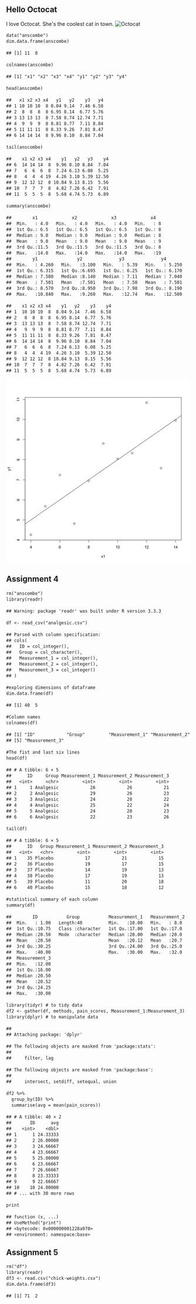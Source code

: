 Hello Octocat
-------------

I love Octocat. She's the coolest cat in town.
![Octocat](https://dl.dropboxusercontent.com/u/11805474/painblogr/biostats/assignments/octocat.png)

    data("anscombe")
    dim.data.frame(anscombe)

    ## [1] 11  8

    colnames(anscombe)

    ## [1] "x1" "x2" "x3" "x4" "y1" "y2" "y3" "y4"

    head(anscombe)

    ##   x1 x2 x3 x4   y1   y2    y3   y4
    ## 1 10 10 10  8 8.04 9.14  7.46 6.58
    ## 2  8  8  8  8 6.95 8.14  6.77 5.76
    ## 3 13 13 13  8 7.58 8.74 12.74 7.71
    ## 4  9  9  9  8 8.81 8.77  7.11 8.84
    ## 5 11 11 11  8 8.33 9.26  7.81 8.47
    ## 6 14 14 14  8 9.96 8.10  8.84 7.04

    tail(anscombe)

    ##    x1 x2 x3 x4    y1   y2   y3    y4
    ## 6  14 14 14  8  9.96 8.10 8.84  7.04
    ## 7   6  6  6  8  7.24 6.13 6.08  5.25
    ## 8   4  4  4 19  4.26 3.10 5.39 12.50
    ## 9  12 12 12  8 10.84 9.13 8.15  5.56
    ## 10  7  7  7  8  4.82 7.26 6.42  7.91
    ## 11  5  5  5  8  5.68 4.74 5.73  6.89

    summary(anscombe)

    ##        x1             x2             x3             x4    
    ##  Min.   : 4.0   Min.   : 4.0   Min.   : 4.0   Min.   : 8  
    ##  1st Qu.: 6.5   1st Qu.: 6.5   1st Qu.: 6.5   1st Qu.: 8  
    ##  Median : 9.0   Median : 9.0   Median : 9.0   Median : 8  
    ##  Mean   : 9.0   Mean   : 9.0   Mean   : 9.0   Mean   : 9  
    ##  3rd Qu.:11.5   3rd Qu.:11.5   3rd Qu.:11.5   3rd Qu.: 8  
    ##  Max.   :14.0   Max.   :14.0   Max.   :14.0   Max.   :19  
    ##        y1               y2              y3              y4        
    ##  Min.   : 4.260   Min.   :3.100   Min.   : 5.39   Min.   : 5.250  
    ##  1st Qu.: 6.315   1st Qu.:6.695   1st Qu.: 6.25   1st Qu.: 6.170  
    ##  Median : 7.580   Median :8.140   Median : 7.11   Median : 7.040  
    ##  Mean   : 7.501   Mean   :7.501   Mean   : 7.50   Mean   : 7.501  
    ##  3rd Qu.: 8.570   3rd Qu.:8.950   3rd Qu.: 7.98   3rd Qu.: 8.190  
    ##  Max.   :10.840   Max.   :9.260   Max.   :12.74   Max.   :12.500

    ##    x1 x2 x3 x4    y1   y2    y3    y4
    ## 1  10 10 10  8  8.04 9.14  7.46  6.58
    ## 2   8  8  8  8  6.95 8.14  6.77  5.76
    ## 3  13 13 13  8  7.58 8.74 12.74  7.71
    ## 4   9  9  9  8  8.81 8.77  7.11  8.84
    ## 5  11 11 11  8  8.33 9.26  7.81  8.47
    ## 6  14 14 14  8  9.96 8.10  8.84  7.04
    ## 7   6  6  6  8  7.24 6.13  6.08  5.25
    ## 8   4  4  4 19  4.26 3.10  5.39 12.50
    ## 9  12 12 12  8 10.84 9.13  8.15  5.56
    ## 10  7  7  7  8  4.82 7.26  6.42  7.91
    ## 11  5  5  5  8  5.68 4.74  5.73  6.89

<img src=".figures/xy_plot-1.svg" style="display: block; margin: auto;" />

Assignment 4
------------

    rm("anscombe")
    library(readr)

    ## Warning: package 'readr' was built under R version 3.3.3

    df <- read_csv("analgesic.csv")

    ## Parsed with column specification:
    ## cols(
    ##   ID = col_integer(),
    ##   Group = col_character(),
    ##   Measurement_1 = col_integer(),
    ##   Measurement_2 = col_integer(),
    ##   Measurement_3 = col_integer()
    ## )

    #exploring dimensions of dataframe
    dim.data.frame(df)

    ## [1] 40  5

    #Column names
    colnames(df)

    ## [1] "ID"            "Group"         "Measurement_1" "Measurement_2"
    ## [5] "Measurement_3"

    #The fist and last six lines
    head(df)

    ## # A tibble: 6 × 5
    ##      ID     Group Measurement_1 Measurement_2 Measurement_3
    ##   <int>     <chr>         <int>         <int>         <int>
    ## 1     1 Analgesic            26            26            21
    ## 2     2 Analgesic            29            26            23
    ## 3     3 Analgesic            24            28            22
    ## 4     4 Analgesic            25            22            24
    ## 5     5 Analgesic            24            28            23
    ## 6     6 Analgesic            22            23            26

    tail(df)

    ## # A tibble: 6 × 5
    ##      ID   Group Measurement_1 Measurement_2 Measurement_3
    ##   <int>   <chr>         <int>         <int>         <int>
    ## 1    35 Placebo            17            21            15
    ## 2    36 Placebo            19            17            15
    ## 3    37 Placebo            14            19            13
    ## 4    38 Placebo            17            19            13
    ## 5    39 Placebo            11            20            18
    ## 6    40 Placebo            15            18            12

    #statistical summary of each column
    summary(df)

    ##        ID           Group           Measurement_1   Measurement_2 
    ##  Min.   : 1.00   Length:40          Min.   :10.00   Min.   : 8.0  
    ##  1st Qu.:10.75   Class :character   1st Qu.:17.00   1st Qu.:17.0  
    ##  Median :20.50   Mode  :character   Median :20.00   Median :20.0  
    ##  Mean   :20.50                      Mean   :20.12   Mean   :20.7  
    ##  3rd Qu.:30.25                      3rd Qu.:24.00   3rd Qu.:25.0  
    ##  Max.   :40.00                      Max.   :30.00   Max.   :32.0  
    ##  Measurement_3  
    ##  Min.   :12.00  
    ##  1st Qu.:16.00  
    ##  Median :20.50  
    ##  Mean   :20.52  
    ##  3rd Qu.:24.25  
    ##  Max.   :30.00

    library(tidyr) # to tidy data
    df2 <- gather(df, methods, pain_scores, Measurement_1:Measurement_3)
    library(dplyr) # to manipulate data

    ## 
    ## Attaching package: 'dplyr'

    ## The following objects are masked from 'package:stats':
    ## 
    ##     filter, lag

    ## The following objects are masked from 'package:base':
    ## 
    ##     intersect, setdiff, setequal, union

    df2 %>%
      group_by(ID) %>%
      summarise(avg = mean(pain_scores))

    ## # A tibble: 40 × 2
    ##       ID      avg
    ##    <int>    <dbl>
    ## 1      1 24.33333
    ## 2      2 26.00000
    ## 3      3 24.66667
    ## 4      4 23.66667
    ## 5      5 25.00000
    ## 6      6 23.66667
    ## 7      7 26.66667
    ## 8      8 23.33333
    ## 9      9 22.66667
    ## 10    10 24.00000
    ## # ... with 30 more rows

    print

    ## function (x, ...) 
    ## UseMethod("print")
    ## <bytecode: 0x000000001228a970>
    ## <environment: namespace:base>

Assignment 5
------------

    rm("df")
    library(readr)
    df3 <- read.csv("chick-weights.csv")
    dim.data.frame(df3)

    ## [1] 71  2
